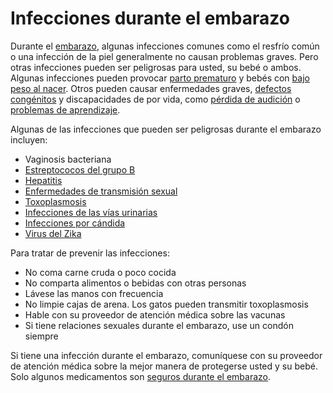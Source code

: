 Infecciones durante el embarazo
===============================


Durante el [embarazo](https://medlineplus.gov/spanish/pregnancy.html), algunas infecciones comunes como el resfrío común o una infección de la piel generalmente no causan problemas graves. Pero otras infecciones pueden ser peligrosas para usted, su bebé o ambos. Algunas infecciones pueden provocar [parto prematuro](https://medlineplus.gov/spanish/pretermlabor.html) y bebés con [bajo peso al nacer](https://medlineplus.gov/spanish/birthweight.html). Otros pueden causar enfermedades graves, [defectos congénitos](https://medlineplus.gov/spanish/birthdefects.html) y discapacidades de por vida, como [pérdida de audición](https://medlineplus.gov/spanish/hearingproblemsinchildren.html) o [problemas de aprendizaje](https://medlineplus.gov/spanish/learningdisabilities.html).


Algunas de las infecciones que pueden ser peligrosas durante el embarazo incluyen:


* Vaginosis bacteriana
* [Estreptococos del grupo B](https://medlineplus.gov/spanish/streptococcalinfections.html)
* [Hepatitis](https://medlineplus.gov/spanish/hepatitis.html)
* [Enfermedades de transmisión sexual](https://medlineplus.gov/spanish/sexuallytransmitteddiseases.html)
* [Toxoplasmosis](https://medlineplus.gov/spanish/toxoplasmosis.html)
* [Infecciones de las vías urinarias](https://medlineplus.gov/spanish/urinarytractinfections.html)
* [Infecciones por cándida](https://medlineplus.gov/spanish/yeastinfections.html)
* [Virus del Zika](https://medlineplus.gov/spanish/zikavirus.html)


Para tratar de prevenir las infecciones:


* No coma carne cruda o poco cocida
* No comparta alimentos o bebidas con otras personas
* Lávese las manos con frecuencia
* No limpie cajas de arena. Los gatos pueden transmitir toxoplasmosis
* Hable con su proveedor de atención médica sobre las vacunas
* Si tiene relaciones sexuales durante el embarazo, use un condón siempre


Si tiene una infección durante el embarazo, comuníquese con su proveedor de atención médica sobre la mejor manera de protegerse usted y su bebé. Solo algunos medicamentos son [seguros durante el embarazo](https://medlineplus.gov/spanish/pregnancyandmedicines.html).

